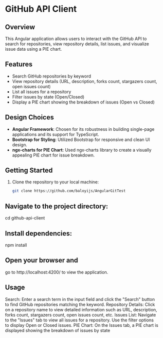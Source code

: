 # GitHub API Client

## Overview
This Angular application allows users to interact with the GitHub API to search for repositories, view repository details, list issues, and visualize issue data using a PIE chart.

## Features
- Search GitHub repositories by keyword
- View repository details (URL, description, forks count, stargazers count, open issues count)
- List all issues for a repository
- Filter issues by state (Open/Closed)
- Display a PIE chart showing the breakdown of issues (Open vs Closed)

## Design Choices
- **Angular Framework**: Chosen for its robustness in building single-page applications and its support for TypeScript.
- **Bootstrap for Styling**: Utilized Bootstrap for responsive and clean UI design.
- **ngx-charts for PIE Chart**: Used ngx-charts library to create a visually appealing PIE chart for issue breakdown.

## Getting Started
1. Clone the repository to your local machine:
   ```bash
   git clone https://github.com/baloyijs/AngularGitTest
## Navigate to the project directory:
cd github-api-client

## Install dependencies:
npm install
## Open your browser and 
go to http://localhost:4200/ to view the application.

## Usage
Search: Enter a search term in the input field and click the "Search" button to find GitHub repositories matching the keyword.
Repository Details: Click on a repository name to view detailed information such as URL, description, forks count, stargazers count, open issues count, etc.
Issues List: Navigate to the "Issues" tab to view all issues for a repository. Use the filter options to display Open or Closed issues.
PIE Chart: On the Issues tab, a PIE chart is displayed showing the breakdown of issues by state 
